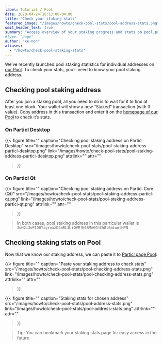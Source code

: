 ```yaml
---
label: Tutorial / Pool
date: 2020-04-24T16:13:00-04:00
title: "Check your staking stats"
featured_image: "/images/howto/check-pool-stats/pool-address-stats.png"
omit_header_text: true
summary: "Access overview of your staking progress and stats on pool.particl.page"
#type: "page"
author: "xe-non"
aliases:
  - "/howto/check-pool-staking-stats"
---
```


We’ve recently launched pool staking statistics for individual addresses on [our Pool](https://pool.particl.page). To check your stats, you’ll need to know your pool staking address.


## Checking pool staking address

After you join a staking pool, all you need to do is to wait for it to find at least one block. Your wallet will show a new “Staked” transaction (with 0 value). Copy address in this transaction and enter it on the [homepage of our Pool](https://pool.particl.page) to check it’s stats.


### On Particl Desktop

{{< figure
  title=""
  caption="Checking pool staking address on Particl Desktop"
  src="/images/howto/check-pool-stats/pool-staking-address-particl-desktop.png"
  link="/images/howto/check-pool-stats/pool-staking-address-particl-desktop.png"
  attrlink=""
  attr=""
>}}

### On Particl Qt

{{< figure
  title=""
  caption="Checking pool staking address on Particl Core (Qt)"
  src="/images/howto/check-pool-stats/pool-staking-address-particl-qt.png"
  link="/images/howto/check-pool-stats/pool-staking-address-particl-qt.png"
  attrlink=""
  attr=""
>}}

> In both cases, pool staking address in this particular wallet is `2wN2i3wP1D8YagrwazD4mRL3LiQVMfK6BMm6GhZh8t6mLwotHPN`


## Checking staking stats on Pool

Now that we know our staking address, we can paste it to [Particl.page Pool](https://pool.particl.page):

{{< figure
  title=""
  caption="Paste your staking address to check stats"
  src="/images/howto/check-pool-stats/pool-checking-address-stats.png"
  link="/images/howto/check-pool-stats/pool-checking-address-stats.png"
  attrlink=""
  attr=""
>}}

{{< figure
  title=""
  caption="Staking stats for chosen address"
  src="/images/howto/check-pool-stats/pool-address-stats.png"
  link="/images/howto/check-pool-stats/pool-address-stats.png"
  attrlink=""
  attr=""
>}}

> Tip: You can bookmark your staking stats page for easy access in the future
